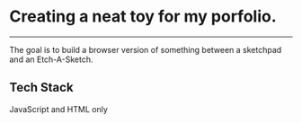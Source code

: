 # Creating a neat toy for my porfolio. 
---

The goal is to build a browser version of something between a sketchpad and an Etch-A-Sketch.

## Tech Stack

JavaScript and HTML only


